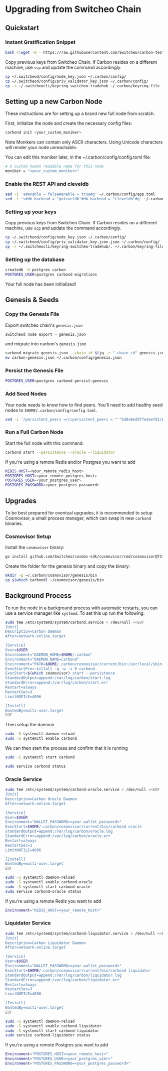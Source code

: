 # Upgrading from Switcheo Chain 

## Quickstart

### Instant Gratification Snippet
```bash
bash <(wget -O - https://raw.githubusercontent.com/Switcheo/carbon-testnets/master/scripts/upgrade.sh) <your_moniker>
```
Copy previous keys from Switcheo Chain. If Carbon resides on a different machine, use `scp` and update the command accordingly.
```bash
cp ~/.switcheod/config/node_key.json ~/.carbon/config/
cp ~/.switcheod/config/priv_validator_key.json ~/.carbon/config/
cp -r ~/.switcheocli/keyring-switcheo-tradehub ~/.carbon/keyring-file
```

## Setting up a new Carbon Node
These instructions are for setting up a brand new full node from scratch.

First, initialize the node and create the necessary config files:
```bash
carbond init <your_custom_moniker>
```
Note Monikers can contain only ASCII characters. Using Unicode characters will render your node unreachable.

You can edit this moniker later, in the ~/.carbon/config/config.toml file:
```bash
# A custom human readable name for this node
moniker = "<your_custom_moniker>"
```

### Enable the REST API and cleveldb
```bash
sed -i 's#enable = false#enable = true#g' ~/.carbon/config/app.toml
sed -i 's#db_backend = "goleveldb"#db_backend = "cleveldb"#g' ~/.carbon/config/config.toml
```

### Setting up your keys
Copy previous keys from Switcheo Chain. If Carbon resides on a different machine, use `scp` and update the command accordingly.
```bash
cp ~/.switcheod/config/node_key.json ~/.carbon/config/
cp ~/.switcheod/config/priv_validator_key.json.json ~/.carbon/config/
cp -r ~/.switcheocli/keyring-switcheo-tradehub/. ~/.carbon/keyring-file
```

### Setting up the database
```bash
createdb -U postgres carbon
POSTGRES_USER=postgres carbond migrations 
```

Your full node has been initialized!

## Genesis & Seeds

### Copy the Genesis File
Export switcheo chain's `genesis.json`
```bash
switcheod node export > genesis.json
```
and migrate into carbon's `genesis.json`
```bash
carbond migrate genesis.json --chain-id $(jq -r ".chain_id" genesis.json) > carbon-genesis.json
mv carbon-genesis.json ~/.carbon/config/genesis.json
```

### Persist the Genesis File
```bash
POSTGRES_USER=postgres carbond persist-genesis
```

### Add Seed Nodes
Your node needs to know how to find peers. You'll need to add healthy seed nodes to `$HOME/.carbon/config/config.toml`.

```bash
sed -i '/persistent_peers =/c\persistent_peers = "'"bd0a0ed977eabef81c60da2aac2dabb64a149173@3.0.180.87:26656"'"' ~/.carbon/config/config.toml
```

### Run a Full Carbon Node
Start the full node with this command:
```bash
carbond start --persistence --oracle --liquidator
```
If you're using a remote Redis and/or Postgres you want to add
```bash
REDIS_HOST=<your_remote_redis_host>
POSTGRES_HOST=<your_remote_postgres_host>
POSTGRES_USER=<your_postgres_user>
POSTGRES_PASSWORD=<your_postgres_password>
```
 
## Upgrades
To be best prepared for eventual upgrades, it is recommended to setup Cosmovisor, a small process manager, which can swap in new `carbond` binaries.

### Cosmovisor Setup
Install the `cosmovisor` binary:
```bash
go install github.com/Switcheo/cosmos-sdk/cosmovisor/cmd/cosmovisor@73f5c224725d922f1e4b9fa334be8be6db16fc12
```
Create the folder for the genesis binary and copy the binary:
```bash
mkdir -p ~/.carbon/cosmovisor/genesis/bin
cp $(which carbond) ~/cosmovisor/genesis/bin
```

## Background Process
To run the node in a background process with automatic restarts, you can use a service manager like `systemd`. To set this up run the following:
```bash
sudo tee /etc/systemd/system/carbond.service > /dev/null <<EOF  
[Unit]
Description=Carbon Daemon
After=network-online.target

[Service]
User=$USER
Environment="DAEMON_HOME=$HOME/.carbon"
Environment="DAEMON_NAME=carbond"
Environment="PATH=$HOME/.carbon/cosmovisor/current/bin:/usr/local/sbin:/usr/local/bin:/usr/sbin:/usr/bin:/sbin:/bin"
ExecStartPre=-killall -q -w -s 9 carbond
ExecStart=$(which cosmovisor) start --persistence
StandardOutput=append:/var/log/carbon/start.log
StandardError=append:/var/log/carbon/start.err
Restart=always
RestartSec=3
LimitNOFILE=4096

[Install]
WantedBy=multi-user.target
EOF
```
Then setup the daemon
```bash
sudo -S systemctl daemon-reload
sudo -S systemctl enable carbond
```
We can then start the process and confirm that it is running
```bash
sudo -S systemctl start carbond

sudo service carbond status
```

### Oracle Service
```bash
sudo tee /etc/systemd/system/carbond-oracle.service > /dev/null <<EOF  
[Unit]
Description=Carbon Oracle Daemon
After=network-online.target

[Service]
User=$USER
Environment="WALLET_PASSWORD=<your_wallet_password>"
ExecStart=$HOME/.carbon/cosmovisor/current/bin/carbond oracle
StandardOutput=append:/var/log/carbon/oracle.log
StandardError=append:/var/log/carbon/oracle.err
Restart=always
RestartSec=3
LimitNOFILE=4096

[Install]
WantedBy=multi-user.target
EOF

sudo -S systemctl daemon-reload
sudo -S systemctl enable carbond-oracle
sudo -S systemctl start carbond-oracle
sudo service carbond-oracle status
```
If you're using a remote Redis you want to add
```bash
Environment="REDIS_HOST=<your_remote_host>"
```

### Liquidator Service
```bash
sudo tee /etc/systemd/system/carbond-liquidator.service > /dev/null <<EOF  
[Unit]
Description=Carbon Liquidator Daemon
After=network-online.target

[Service]
User=$USER
Environment="WALLET_PASSWORD=<your_wallet_password>"
ExecStart=$HOME/.carbon/cosmovisor/current/bin/carbond liquidator
StandardOutput=append:/var/log/carbon/liquidator.log
StandardError=append:/var/log/carbon/liquidator.err
Restart=always
RestartSec=3
LimitNOFILE=4096

[Install]
WantedBy=multi-user.target
EOF

sudo -S systemctl daemon-reload
sudo -S systemctl enable carbond-liquidator
sudo -S systemctl start carbond-liquidator
sudo service carbond-liquidator status
```
If you're using a remote Postgres you want to add
```bash
Environment="POSTGRES_HOST=<your_remote_host>"
Environment="POSTGRES_USER=<your_postgres_user>"
Environment="POSTGRES_PASSWORD=<your_postgres_password>"
```
